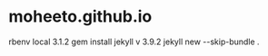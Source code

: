 # moheeto.github.io

rbenv local 3.1.2
gem install jekyll v 3.9.2
jekyll new --skip-bundle .
                                            